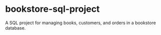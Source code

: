 # bookstore-sql-project
A SQL project for managing books, customers, and orders in a bookstore database.
